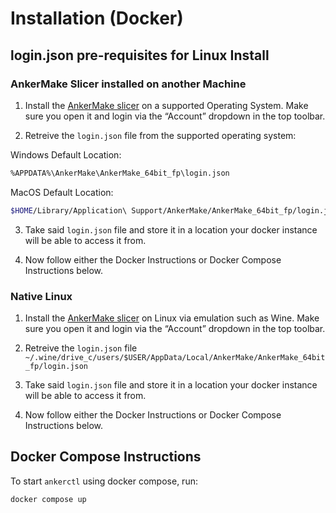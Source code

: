 # Installation (Docker)

## login.json pre-requisites for Linux Install

### AnkerMake Slicer installed on another Machine

1. Install the [AnkerMake slicer](https://www.ankermake.com/software) on a supported Operating System.  Make sure you open it and login via the “Account” dropdown in the top toolbar.

2. Retreive the ```login.json``` file from the supported operating system:

  Windows Default Location:
  ```sh
  %APPDATA%\AnkerMake\AnkerMake_64bit_fp\login.json
  ```
   
  MacOS Default Location:
  ```sh
  $HOME/Library/Application\ Support/AnkerMake/AnkerMake_64bit_fp/login.json
   ```

3. Take said ```login.json``` file and store it in a location your docker instance will be able to access it from.

4. Now follow either the Docker Instructions or Docker Compose Instructions below.

### Native Linux

1. Install the [AnkerMake slicer](https://www.ankermake.com/software) on Linux via emulation such as Wine.  Make sure you open it and login via the “Account” dropdown in the top toolbar.
   
2. Retreive the ```login.json``` file ```~/.wine/drive_c/users/$USER/AppData/Local/AnkerMake/AnkerMake_64bit_fp/login.json```

3. Take said ```login.json``` file and store it in a location your docker instance will be able to access it from.

4. Now follow either the Docker Instructions or Docker Compose Instructions below.

## Docker Compose Instructions

To start `ankerctl` using docker compose, run:

```sh
docker compose up
```
